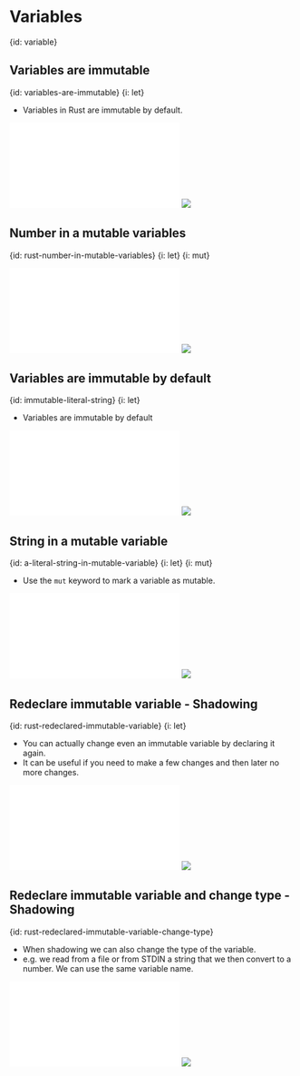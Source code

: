 # Variables
{id: variable}

## Variables are immutable
{id: variables-are-immutable}
{i: let}

* Variables in Rust are immutable by default.

![](examples/variables/number_immutable.rs)
![](examples/variables/number_immutable.out)

## Number in a mutable variables
{id: rust-number-in-mutable-variables}
{i: let}
{i: mut}

![](examples/variables/number_mutable.rs)
![](examples/variables/number_mutable.out)

## Variables are immutable by default
{id: immutable-literal-string}
{i: let}

* Variables are immutable by default

![](examples/variables/immutable_string.rs)
![](examples/variables/immutable_string.out)

## String in a mutable variable
{id: a-literal-string-in-mutable-variable}
{i: let}
{i: mut}

* Use the `mut` keyword to mark a variable as mutable.

![](examples/variables/mutable_string.rs)
![](examples/variables/mutable_string.out)

## Redeclare immutable variable - Shadowing
{id: rust-redeclared-immutable-variable}
{i: let}

* You can actually change even an immutable variable by declaring it again.
* It can be useful if you need to make a few changes and then later no more changes.

![](examples/variables/shadow.rs)
![](examples/variables/shadow.out)

## Redeclare immutable variable and change type - Shadowing
{id: rust-redeclared-immutable-variable-change-type}

* When shadowing we can also change the type of the variable.
* e.g. we read from a file or from STDIN a string that we then convert to a number. We can use the same variable name.

![](examples/variables/change_type.rs)
![](examples/variables/change_type.out)


